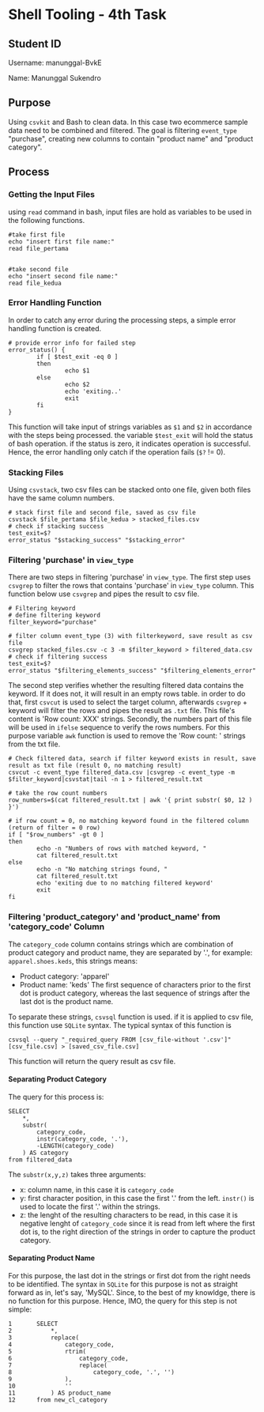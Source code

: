 # Shell Tooling - 4th Task
## Student ID
Username: manunggal-BvkE

Name: Manunggal Sukendro

## Purpose
Using `csvkit` and Bash to clean data. In this case two ecommerce sample data need to be combined and filtered. The goal is filtering `event_type` "purchase", creating new columns to contain "product name" and "product category".

## Process
### Getting the Input Files
using `read` command in bash, input files are hold as variables to be used in the following functions.
```
#take first file
echo "insert first file name:"
read file_pertama


#take second file
echo "insert second file name:"
read file_kedua
```

### Error Handling Function
In order to catch any error during the processing steps, a simple error handling function is created.
``` 
# provide error info for failed step
error_status() {
        if [ $test_exit -eq 0 ]
        then
                echo $1
        else
                echo $2
                echo 'exiting..'
                exit
        fi
}
```
This function will take input of strings variables as `$1` and `$2` in accordance with the steps being processed.
the variable `$test_exit` will hold the status of bash operation. if the status  is zero, it indicates operation is successful. Hence, the error handling only catch if the operation fails (`$?` != 0).  

### Stacking Files
Using `csvstack`, two csv files can be stacked onto one file, given both files have the same column numbers.
```
# stack first file and second file, saved as csv file
csvstack $file_pertama $file_kedua > stacked_files.csv
# check if stacking success
test_exit=$?
error_status "$stacking_success" "$stacking_error"
```

### Filtering 'purchase' in `view_type`
There are two steps in filtering 'purchase' in `view_type`.
The first step uses `csvgrep` to filter the rows that contains 'purchase' in `view_type` column.
This function below use `csvgrep` and pipes the result to csv file.
```
# Filtering keyword
# define filtering keyword
filter_keyword="purchase"

# filter column event_type (3) with filterkeyword, save result as csv file
csvgrep stacked_files.csv -c 3 -m $filter_keyword > filtered_data.csv
# check if filtering success
test_exit=$?
error_status "$filtering_elements_success" "$filtering_elements_error"

```

The second step verifies whether the resulting filtered data contains the keyword. If it does not, it will result in an empty rows table. in order to do that, first `csvcut` is used to select the target column, afterwards `csvgrep` + keyword will filter the rows and pipes the result as `.txt` file. This file's content is 'Row count: XXX' strings. Secondly, the numbers part of this file will be used in `ifelse` sequence to verify the rows numbers. For this purpose variable `awk` function is used to remove the 'Row count: ' strings from the txt file.

```
# Check filtered data, search if filter keyword exists in result, save result as txt file (result 0, no matching result)
csvcut -c event_type filtered_data.csv |csvgrep -c event_type -m $filter_keyword|csvstat|tail -n 1 > filtered_result.txt

# take the row count numbers
row_numbers=$(cat filtered_result.txt | awk '{ print substr( $0, 12 ) }')

# if row count = 0, no matching keyword found in the filtered column (return of filter = 0 row)
if [ "$row_numbers" -gt 0 ]
then
        echo -n "Numbers of rows with matched keyword, "
        cat filtered_result.txt
else
        echo -n "No matching strings found, "
        cat filtered_result.txt
        echo 'exiting due to no matching filtered keyword'
        exit
fi
```

### Filtering 'product_category' and 'product_name' from 'category_code' Column
The `category_code` column contains strings which are combination of product category and product name, they are separated by '.', for example: `apparel.shoes.keds`, this strings means:
- Product category: 'apparel'
- Product name: 'keds'
The first sequence of characters prior to the first dot is product category, whereas the last sequence of strings after the last dot is the product name.

To separate these strings, `csvsql` function is used. if it is applied to csv file, this function use `SQLite` syntax.
The typical syntax of this function is
```
csvsql --query "_required_query FROM [csv_file-without '.csv']" [csv_file.csv] > [saved_csv_file.csv]
```
This function will return the query result as csv file.

#### Separating Product Category
The query for this process is:
``` SQLite
SELECT 
    *, 
    substr(
        category_code, 
        instr(category_code, '.'), 
        -LENGTH(category_code)
    ) AS category 
from filtered_data
```
The `substr(x,y,z)` takes three arguments:
- x: column name, in this case it is `category_code`
- y: first character position, in this case the first '.' from the left. `instr()` is used to locate the first '.' within the strings.
- z: the lenght of the resulting characters to be read, in this case it is negative lenght of `category_code` since it is read from left where the first dot is, to the right direction of the strings in order to capture the product category.

#### Separating Product Name
For this purpose, the last dot in the strings or first dot from the right needs to be identified. The syntax in `SQLite` for this purpose is not as straight forward as in, let's say, 'MySQL'. Since, to the best of my knowldge, there is no function for this purpose. Hence, IMO, the query for this step is not simple:
```
1       SELECT 
2           *, 
3           replace(
4               category_code, 
5               rtrim(
6                   category_code, 
7                   replace(
8                       category_code, '.', '')
9               ), 
10              ''
11          ) AS product_name 
12      from new_cl_category
```















